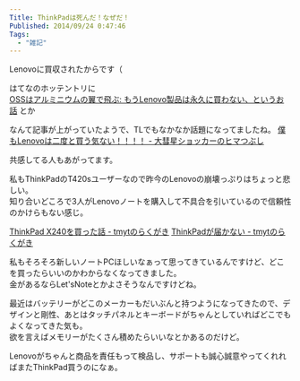 ```yaml
---
Title: ThinkPadは死んだ！なぜだ！
Published: 2014/09/24 0:47:46
Tags:
  - "雑記"
---
```

Lenovoに買収されたからです（

はてなのホッテントリに  
[OSSはアルミニウムの翼で飛ぶ: もうLenovo製品は永久に買わない、というお話](http://aikotobaha.blogspot.jp/2014/09/lenovo.html)
とか

なんて記事が上がっていたようで、TLでもなかなか話題になってましたね。
[僕もLenovoは二度と買う気ない！！！！ - 大彗星ショッカーのヒマつぶし](http://www.daisuiseishocker.com/embed/2014/09/23/224203)

共感してる人もあがってます。

私もThinkPadのT420sユーザーなので昨今のLenovoの崩壊っぷりはちょっと悲しい。  
知り合いどころで3人がLenovoノートを購入して不具合を引いているので信頼性のかけらもない感じ。

[ThinkPad X240を買った話 - tmytのらくがき](http://tmyt.hateblo.jp/embed/2014/04/01/230043)
[ThinkPadが届かない - tmytのらくがき](http://tmyt.hateblo.jp/embed/2014/04/21/194723)

私もそろそろ新しいノートPCほしいなぁって思ってきているんですけど、どこを買ったらいいのかわからなくなってきました。  
金があるならLet'sNoteとかよさそうなんですけどね。

最近はバッテリーがどこのメーカーもだいぶんと持つようになってきたので、デザインと剛性、あとはタッチパネルとキーボードがちゃんとしていればどこでもよくなってきた気も。  
欲を言えばメモリーがたくさん積めたらいいなとかあるのだけど。

Lenovoがちゃんと商品を責任もって検品し、サポートも誠心誠意やってくれればまたThinkPad買うのになぁ。